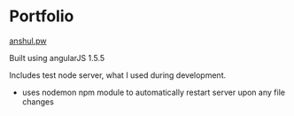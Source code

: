 # Portfolio

[anshul.pw](http://anshul.pw)

Built using angularJS 1.5.5

Includes test node server, what I used during development.
- uses nodemon npm module to automatically restart server upon any file changes